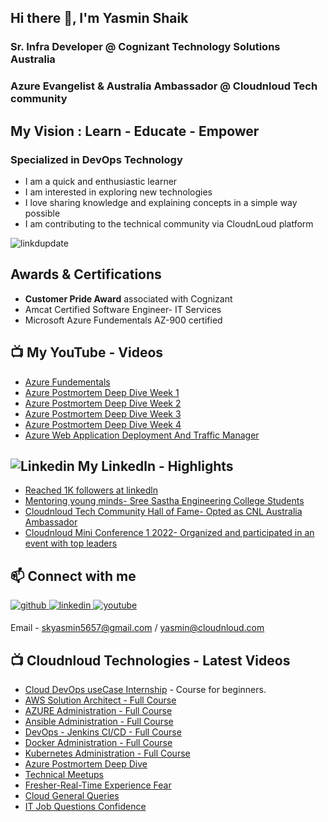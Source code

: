 ## Hi there 👋, I'm Yasmin Shaik
### Sr. Infra Developer @ Cognizant Technology Solutions Australia
### Azure Evangelist & Australia Ambassador @ Cloudnloud Tech community

##     My Vision : Learn - Educate - Empower

  ### Specialized in DevOps Technology
  
- I am a quick and enthusiastic learner
- I am interested in exploring new technologies
- I love sharing knowledge and explaining concepts in a simple way possible
- I am contributing to the technical community via CloudnLoud platform

![linkdupdate](https://user-images.githubusercontent.com/72698112/186723867-fd0bb178-62b8-4ce9-b3ba-116841825590.png)

## Awards & Certifications

- **Customer Pride Award** associated with Cognizant
- Amcat Certified Software Engineer- IT Services
- Microsoft Azure Fundementals AZ-900 certified

## :tv: My YouTube - Videos

- [Azure Fundementals](https://www.youtube.com/watch?v=Y30I19PCfMM)
- [Azure Postmortem Deep Dive Week 1](https://www.youtube.com/watch?v=FFYicqW6Qto)
- [Azure Postmortem Deep Dive Week 2](https://www.youtube.com/watch?v=xYPNfv6bW1c)
- [Azure Postmortem Deep Dive Week 3](https://www.youtube.com/watch?v=nQALctEr7n8)
- [Azure Postmortem Deep Dive Week 4](https://www.youtube.com/watch?v=pOKXfnBVMsU)
- [Azure Web Application Deployment And Traffic Manager](https://www.youtube.com/watch?v=DbUDNPRbVnw)

## ![Linkedin](https://i.stack.imgur.com/gVE0j.png) My Linkedln - Highlights

- [Reached 1K followers at linkedln](https://www.linkedin.com/posts/yasmin-shaik_linkedln-linkedinnetworking-community-activity-6966734530003054592-AIA0?utm_source=share&utm_medium=member_desktop)
- [Mentoring young minds- Sree Sastha Engineering College Students](https://www.linkedin.com/posts/yasmin-shaik_microsoftazure-cloud-knowledgeshare-activity-6965322156947767296-gENR?utm_source=share&utm_medium=member_desktop)
- [Cloudnloud Tech Community Hall of Fame- Opted as CNL Australia Ambassador](https://www.linkedin.com/feed/update/urn:li:activity:6937199827877257216/)
- [Cloudnloud Mini Conference 1 2022- Organized and participated in an event with top leaders](https://www.linkedin.com/feed/update/urn:li:activity:6915297372868677632/)

## 📫 Connect with me  
<a href="https://github.com/Yasmin-Sk" target="_blank">
<img src=https://img.shields.io/badge/github-%2324292e.svg?&style=for-the-badge&logo=github&logoColor=white alt=github style="margin-bottom: 5px;" />
</a>
<a href="https://linkedin.com/in/yasmin-shaik" target="_blank">
<img src=https://img.shields.io/badge/linkedin-%231E77B5.svg?&style=for-the-badge&logo=linkedin&logoColor=white alt=linkedin style="margin-bottom: 5px;" />
</a>
<a href="https://www.youtube.com/user/cloudnloud" target="_blank">
<img src=https://img.shields.io/badge/youtube-%23EE4831.svg?&style=for-the-badge&logo=youtube&logoColor=white alt=youtube style="margin-bottom: 5px;" />
</a> 

Email - skyasmin5657@gmail.com / yasmin@cloudnloud.com

## :tv: Cloudnloud Technologies - Latest Videos

- [Cloud DevOps useCase Internship](https://www.youtube.com/playlist?list=PLh_VNk4-EHTMr69lm4Jxbl-9Vz5zc1Apl) - Course for beginners.
- [AWS Solution Architect - Full Course](https://www.youtube.com/watch?v=kdqaP1PWPQI&list=PLh_VNk4-EHTNuNVfq9D8WoA2YQBvgV1Jt)
- [AZURE Administration - Full Course](https://www.youtube.com/watch?v=3WW95LThR0k&list=PLh_VNk4-EHTPgpEEUkj4G7gXqV47yIz7r)
- [Ansible Administration - Full Course](https://www.youtube.com/watch?v=LhKucikHpVs&list=PLh_VNk4-EHTNbb18pkpZy_fnG2Dn0n6QR)
- [DevOps - Jenkins CI/CD - Full Course](https://www.youtube.com/watch?v=rN6f8pyrOI8&list=PLh_VNk4-EHTN732T-CfM-7lG3fNpK__79)
- [Docker Administration - Full Course](https://www.youtube.com/watch?v=ixtJg7EGlWw&list=PLh_VNk4-EHTP5rDgNYAWgg1vvcPG8eoIV)
- [Kubernetes Administration - Full Course](https://www.youtube.com/watch?v=lv6AZCBbQ9Y&list=PLh_VNk4-EHTMhIR-NIgI4tCEHdO9U-A8F)
- [Azure Postmortem Deep Dive](https://www.youtube.com/watch?v=FFYicqW6Qto&list=PLh_VNk4-EHTNDrb2AWVvH0M1XRl0usKRc)
- [Technical Meetups](https://www.youtube.com/watch?v=cfaJY5P4sME&list=PLh_VNk4-EHTM9S6AcnQQfPno1G06HU0hC)
- [Fresher-Real-Time Experience Fear](https://www.youtube.com/watch?v=pLgckrrPY08&list=PLh_VNk4-EHTOWg4VL7_v_Ql7DsNW0DGtn)
- [Cloud General Queries](https://www.youtube.com/watch?v=uIMKuwMP5Uc&list=PLh_VNk4-EHTMj1jcedUnuDNT2Xz-rJ1sy)
- [IT Job Questions Confidence](https://www.youtube.com/playlist?list=PLh_VNk4-EHTOWg4VL7_v_Ql7DsNW0DGtn)

